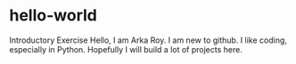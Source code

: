 # hello-world
Introductory Exercise
Hello, I am Arka Roy. I am new to github. I like coding, especially in Python. Hopefully I will build a lot of projects here.
